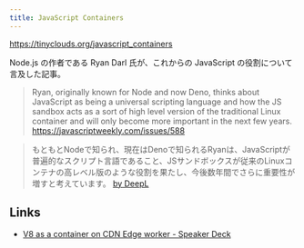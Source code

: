 ```yaml
---
title: JavaScript Containers
---
```


https://tinyclouds.org/javascript_containers

Node.js の作者である Ryan Darl 氏が、これからの JavaScript の役割について言及した記事。

> Ryan, originally known for Node and now Deno, thinks about JavaScript as being a universal scripting language and how the JS sandbox acts as a sort of high level version of the traditional Linux container and will only become more important in the next few years.
> https://javascriptweekly.com/issues/588

> もともとNodeで知られ、現在はDenoで知られるRyanは、JavaScriptが普遍的なスクリプト言語であること、JSサンドボックスが従来のLinuxコンテナの高レベル版のような役割を果たし、今後数年間でさらに重要性が増すと考えています。
> [by DeepL](https://www.deepl.com/)

## Links

- [V8 as a container on CDN Edge worker - Speaker Deck](https://speakerdeck.com/mizchi/v8-as-a-container-on-cdn-edge-worker)
